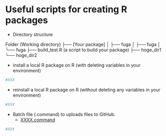 # Useful scripts for creating R packages

- Directory structure

Folder (Working directory)
├── [Your package]
│   ├── fuga
│   ├── fuga
│   └── fuga
├── build_test.R (a script to build your package)
├── hoge_dir1
└── hoge_dir2

- install a local R package on R (with deleting variables in your environment)

```r
#XXX
```

- reinstall a local R package on R (without deleting any variables in your environment)

```r
#XXX
```

- Batch file (.command) to uploads files to GitHub.
    - [XXXX.command](XXXX)

```sh
#XXX
```

